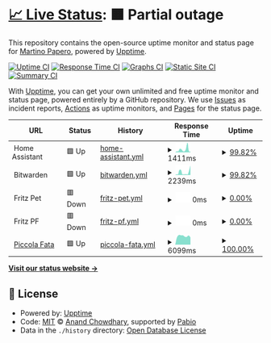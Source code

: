 # [📈 Live Status](https://martymarty004.github.io/ha-upptime): <!--live status--> **🟧 Partial outage**

This repository contains the open-source uptime monitor and status page for [Martino Papero](https://martymarty004.github.io/ha-upptime), powered by [Upptime](https://github.com/upptime/upptime).

[![Uptime CI](https://github.com/martymarty004/ha-upptime/workflows/Uptime%20CI/badge.svg)](https://github.com/martymarty004/ha-upptime/actions?query=workflow%3A%22Uptime+CI%22)
[![Response Time CI](https://github.com/martymarty004/ha-upptime/workflows/Response%20Time%20CI/badge.svg)](https://github.com/martymarty004/ha-upptime/actions?query=workflow%3A%22Response+Time+CI%22)
[![Graphs CI](https://github.com/martymarty004/ha-upptime/workflows/Graphs%20CI/badge.svg)](https://github.com/martymarty004/ha-upptime/actions?query=workflow%3A%22Graphs+CI%22)
[![Static Site CI](https://github.com/martymarty004/ha-upptime/workflows/Static%20Site%20CI/badge.svg)](https://github.com/martymarty004/ha-upptime/actions?query=workflow%3A%22Static+Site+CI%22)
[![Summary CI](https://github.com/martymarty004/ha-upptime/workflows/Summary%20CI/badge.svg)](https://github.com/martymarty004/ha-upptime/actions?query=workflow%3A%22Summary+CI%22)

With [Upptime](https://upptime.js.org), you can get your own unlimited and free uptime monitor and status page, powered entirely by a GitHub repository. We use [Issues](https://github.com/martymarty004/ha-upptime/issues) as incident reports, [Actions](https://github.com/martymarty004/ha-upptime/actions) as uptime monitors, and [Pages](https://martymarty004.github.io/ha-upptime) for the status page.

<!--start: status pages-->
<!-- This summary is generated by Upptime (https://github.com/upptime/upptime) -->
<!-- Do not edit this manually, your changes will be overwritten -->
<!-- prettier-ignore -->
| URL | Status | History | Response Time | Uptime |
| --- | ------ | ------- | ------------- | ------ |
| <img alt="" src="https://icons.duckduckgo.com/ip3/null.ico" height="13"> Home Assistant | 🟩 Up | [home-assistant.yml](https://github.com/martymarty004/ha-upptime/commits/HEAD/history/home-assistant.yml) | <details><summary><img alt="Response time graph" src="./graphs/home-assistant/response-time-week.png" height="20"> 1411ms</summary><br><a href="https://martymarty004.github.io/ha-upptime/history/home-assistant"><img alt="Response time 2643" src="https://img.shields.io/endpoint?url=https%3A%2F%2Fraw.githubusercontent.com%2Fmartymarty004%2Fha-upptime%2FHEAD%2Fapi%2Fhome-assistant%2Fresponse-time.json"></a><br><a href="https://martymarty004.github.io/ha-upptime/history/home-assistant"><img alt="24-hour response time 397" src="https://img.shields.io/endpoint?url=https%3A%2F%2Fraw.githubusercontent.com%2Fmartymarty004%2Fha-upptime%2FHEAD%2Fapi%2Fhome-assistant%2Fresponse-time-day.json"></a><br><a href="https://martymarty004.github.io/ha-upptime/history/home-assistant"><img alt="7-day response time 1411" src="https://img.shields.io/endpoint?url=https%3A%2F%2Fraw.githubusercontent.com%2Fmartymarty004%2Fha-upptime%2FHEAD%2Fapi%2Fhome-assistant%2Fresponse-time-week.json"></a><br><a href="https://martymarty004.github.io/ha-upptime/history/home-assistant"><img alt="30-day response time 1552" src="https://img.shields.io/endpoint?url=https%3A%2F%2Fraw.githubusercontent.com%2Fmartymarty004%2Fha-upptime%2FHEAD%2Fapi%2Fhome-assistant%2Fresponse-time-month.json"></a><br><a href="https://martymarty004.github.io/ha-upptime/history/home-assistant"><img alt="1-year response time 2643" src="https://img.shields.io/endpoint?url=https%3A%2F%2Fraw.githubusercontent.com%2Fmartymarty004%2Fha-upptime%2FHEAD%2Fapi%2Fhome-assistant%2Fresponse-time-year.json"></a></details> | <details><summary><a href="https://martymarty004.github.io/ha-upptime/history/home-assistant">99.82%</a></summary><a href="https://martymarty004.github.io/ha-upptime/history/home-assistant"><img alt="All-time uptime 98.24%" src="https://img.shields.io/endpoint?url=https%3A%2F%2Fraw.githubusercontent.com%2Fmartymarty004%2Fha-upptime%2FHEAD%2Fapi%2Fhome-assistant%2Fuptime.json"></a><br><a href="https://martymarty004.github.io/ha-upptime/history/home-assistant"><img alt="24-hour uptime 100.00%" src="https://img.shields.io/endpoint?url=https%3A%2F%2Fraw.githubusercontent.com%2Fmartymarty004%2Fha-upptime%2FHEAD%2Fapi%2Fhome-assistant%2Fuptime-day.json"></a><br><a href="https://martymarty004.github.io/ha-upptime/history/home-assistant"><img alt="7-day uptime 99.82%" src="https://img.shields.io/endpoint?url=https%3A%2F%2Fraw.githubusercontent.com%2Fmartymarty004%2Fha-upptime%2FHEAD%2Fapi%2Fhome-assistant%2Fuptime-week.json"></a><br><a href="https://martymarty004.github.io/ha-upptime/history/home-assistant"><img alt="30-day uptime 98.35%" src="https://img.shields.io/endpoint?url=https%3A%2F%2Fraw.githubusercontent.com%2Fmartymarty004%2Fha-upptime%2FHEAD%2Fapi%2Fhome-assistant%2Fuptime-month.json"></a><br><a href="https://martymarty004.github.io/ha-upptime/history/home-assistant"><img alt="1-year uptime 98.24%" src="https://img.shields.io/endpoint?url=https%3A%2F%2Fraw.githubusercontent.com%2Fmartymarty004%2Fha-upptime%2FHEAD%2Fapi%2Fhome-assistant%2Fuptime-year.json"></a></details>
| <img alt="" src="https://icons.duckduckgo.com/ip3/null.ico" height="13"> Bitwarden | 🟩 Up | [bitwarden.yml](https://github.com/martymarty004/ha-upptime/commits/HEAD/history/bitwarden.yml) | <details><summary><img alt="Response time graph" src="./graphs/bitwarden/response-time-week.png" height="20"> 2239ms</summary><br><a href="https://martymarty004.github.io/ha-upptime/history/bitwarden"><img alt="Response time 2817" src="https://img.shields.io/endpoint?url=https%3A%2F%2Fraw.githubusercontent.com%2Fmartymarty004%2Fha-upptime%2FHEAD%2Fapi%2Fbitwarden%2Fresponse-time.json"></a><br><a href="https://martymarty004.github.io/ha-upptime/history/bitwarden"><img alt="24-hour response time 379" src="https://img.shields.io/endpoint?url=https%3A%2F%2Fraw.githubusercontent.com%2Fmartymarty004%2Fha-upptime%2FHEAD%2Fapi%2Fbitwarden%2Fresponse-time-day.json"></a><br><a href="https://martymarty004.github.io/ha-upptime/history/bitwarden"><img alt="7-day response time 2239" src="https://img.shields.io/endpoint?url=https%3A%2F%2Fraw.githubusercontent.com%2Fmartymarty004%2Fha-upptime%2FHEAD%2Fapi%2Fbitwarden%2Fresponse-time-week.json"></a><br><a href="https://martymarty004.github.io/ha-upptime/history/bitwarden"><img alt="30-day response time 2145" src="https://img.shields.io/endpoint?url=https%3A%2F%2Fraw.githubusercontent.com%2Fmartymarty004%2Fha-upptime%2FHEAD%2Fapi%2Fbitwarden%2Fresponse-time-month.json"></a><br><a href="https://martymarty004.github.io/ha-upptime/history/bitwarden"><img alt="1-year response time 2817" src="https://img.shields.io/endpoint?url=https%3A%2F%2Fraw.githubusercontent.com%2Fmartymarty004%2Fha-upptime%2FHEAD%2Fapi%2Fbitwarden%2Fresponse-time-year.json"></a></details> | <details><summary><a href="https://martymarty004.github.io/ha-upptime/history/bitwarden">99.82%</a></summary><a href="https://martymarty004.github.io/ha-upptime/history/bitwarden"><img alt="All-time uptime 97.78%" src="https://img.shields.io/endpoint?url=https%3A%2F%2Fraw.githubusercontent.com%2Fmartymarty004%2Fha-upptime%2FHEAD%2Fapi%2Fbitwarden%2Fuptime.json"></a><br><a href="https://martymarty004.github.io/ha-upptime/history/bitwarden"><img alt="24-hour uptime 100.00%" src="https://img.shields.io/endpoint?url=https%3A%2F%2Fraw.githubusercontent.com%2Fmartymarty004%2Fha-upptime%2FHEAD%2Fapi%2Fbitwarden%2Fuptime-day.json"></a><br><a href="https://martymarty004.github.io/ha-upptime/history/bitwarden"><img alt="7-day uptime 99.82%" src="https://img.shields.io/endpoint?url=https%3A%2F%2Fraw.githubusercontent.com%2Fmartymarty004%2Fha-upptime%2FHEAD%2Fapi%2Fbitwarden%2Fuptime-week.json"></a><br><a href="https://martymarty004.github.io/ha-upptime/history/bitwarden"><img alt="30-day uptime 96.92%" src="https://img.shields.io/endpoint?url=https%3A%2F%2Fraw.githubusercontent.com%2Fmartymarty004%2Fha-upptime%2FHEAD%2Fapi%2Fbitwarden%2Fuptime-month.json"></a><br><a href="https://martymarty004.github.io/ha-upptime/history/bitwarden"><img alt="1-year uptime 97.78%" src="https://img.shields.io/endpoint?url=https%3A%2F%2Fraw.githubusercontent.com%2Fmartymarty004%2Fha-upptime%2FHEAD%2Fapi%2Fbitwarden%2Fuptime-year.json"></a></details>
| <img alt="" src="https://icons.duckduckgo.com/ip3/null.ico" height="13"> Fritz Pet | 🟥 Down | [fritz-pet.yml](https://github.com/martymarty004/ha-upptime/commits/HEAD/history/fritz-pet.yml) | <details><summary><img alt="Response time graph" src="./graphs/fritz-pet/response-time-week.png" height="20"> 0ms</summary><br><a href="https://martymarty004.github.io/ha-upptime/history/fritz-pet"><img alt="Response time 128" src="https://img.shields.io/endpoint?url=https%3A%2F%2Fraw.githubusercontent.com%2Fmartymarty004%2Fha-upptime%2FHEAD%2Fapi%2Ffritz-pet%2Fresponse-time.json"></a><br><a href="https://martymarty004.github.io/ha-upptime/history/fritz-pet"><img alt="24-hour response time 0" src="https://img.shields.io/endpoint?url=https%3A%2F%2Fraw.githubusercontent.com%2Fmartymarty004%2Fha-upptime%2FHEAD%2Fapi%2Ffritz-pet%2Fresponse-time-day.json"></a><br><a href="https://martymarty004.github.io/ha-upptime/history/fritz-pet"><img alt="7-day response time 0" src="https://img.shields.io/endpoint?url=https%3A%2F%2Fraw.githubusercontent.com%2Fmartymarty004%2Fha-upptime%2FHEAD%2Fapi%2Ffritz-pet%2Fresponse-time-week.json"></a><br><a href="https://martymarty004.github.io/ha-upptime/history/fritz-pet"><img alt="30-day response time 0" src="https://img.shields.io/endpoint?url=https%3A%2F%2Fraw.githubusercontent.com%2Fmartymarty004%2Fha-upptime%2FHEAD%2Fapi%2Ffritz-pet%2Fresponse-time-month.json"></a><br><a href="https://martymarty004.github.io/ha-upptime/history/fritz-pet"><img alt="1-year response time 128" src="https://img.shields.io/endpoint?url=https%3A%2F%2Fraw.githubusercontent.com%2Fmartymarty004%2Fha-upptime%2FHEAD%2Fapi%2Ffritz-pet%2Fresponse-time-year.json"></a></details> | <details><summary><a href="https://martymarty004.github.io/ha-upptime/history/fritz-pet">0.00%</a></summary><a href="https://martymarty004.github.io/ha-upptime/history/fritz-pet"><img alt="All-time uptime 85.46%" src="https://img.shields.io/endpoint?url=https%3A%2F%2Fraw.githubusercontent.com%2Fmartymarty004%2Fha-upptime%2FHEAD%2Fapi%2Ffritz-pet%2Fuptime.json"></a><br><a href="https://martymarty004.github.io/ha-upptime/history/fritz-pet"><img alt="24-hour uptime 0.00%" src="https://img.shields.io/endpoint?url=https%3A%2F%2Fraw.githubusercontent.com%2Fmartymarty004%2Fha-upptime%2FHEAD%2Fapi%2Ffritz-pet%2Fuptime-day.json"></a><br><a href="https://martymarty004.github.io/ha-upptime/history/fritz-pet"><img alt="7-day uptime 0.00%" src="https://img.shields.io/endpoint?url=https%3A%2F%2Fraw.githubusercontent.com%2Fmartymarty004%2Fha-upptime%2FHEAD%2Fapi%2Ffritz-pet%2Fuptime-week.json"></a><br><a href="https://martymarty004.github.io/ha-upptime/history/fritz-pet"><img alt="30-day uptime 0.00%" src="https://img.shields.io/endpoint?url=https%3A%2F%2Fraw.githubusercontent.com%2Fmartymarty004%2Fha-upptime%2FHEAD%2Fapi%2Ffritz-pet%2Fuptime-month.json"></a><br><a href="https://martymarty004.github.io/ha-upptime/history/fritz-pet"><img alt="1-year uptime 85.46%" src="https://img.shields.io/endpoint?url=https%3A%2F%2Fraw.githubusercontent.com%2Fmartymarty004%2Fha-upptime%2FHEAD%2Fapi%2Ffritz-pet%2Fuptime-year.json"></a></details>
| <img alt="" src="https://icons.duckduckgo.com/ip3/null.ico" height="13"> Fritz PF | 🟥 Down | [fritz-pf.yml](https://github.com/martymarty004/ha-upptime/commits/HEAD/history/fritz-pf.yml) | <details><summary><img alt="Response time graph" src="./graphs/fritz-pf/response-time-week.png" height="20"> 0ms</summary><br><a href="https://martymarty004.github.io/ha-upptime/history/fritz-pf"><img alt="Response time 126" src="https://img.shields.io/endpoint?url=https%3A%2F%2Fraw.githubusercontent.com%2Fmartymarty004%2Fha-upptime%2FHEAD%2Fapi%2Ffritz-pf%2Fresponse-time.json"></a><br><a href="https://martymarty004.github.io/ha-upptime/history/fritz-pf"><img alt="24-hour response time 0" src="https://img.shields.io/endpoint?url=https%3A%2F%2Fraw.githubusercontent.com%2Fmartymarty004%2Fha-upptime%2FHEAD%2Fapi%2Ffritz-pf%2Fresponse-time-day.json"></a><br><a href="https://martymarty004.github.io/ha-upptime/history/fritz-pf"><img alt="7-day response time 0" src="https://img.shields.io/endpoint?url=https%3A%2F%2Fraw.githubusercontent.com%2Fmartymarty004%2Fha-upptime%2FHEAD%2Fapi%2Ffritz-pf%2Fresponse-time-week.json"></a><br><a href="https://martymarty004.github.io/ha-upptime/history/fritz-pf"><img alt="30-day response time 0" src="https://img.shields.io/endpoint?url=https%3A%2F%2Fraw.githubusercontent.com%2Fmartymarty004%2Fha-upptime%2FHEAD%2Fapi%2Ffritz-pf%2Fresponse-time-month.json"></a><br><a href="https://martymarty004.github.io/ha-upptime/history/fritz-pf"><img alt="1-year response time 126" src="https://img.shields.io/endpoint?url=https%3A%2F%2Fraw.githubusercontent.com%2Fmartymarty004%2Fha-upptime%2FHEAD%2Fapi%2Ffritz-pf%2Fresponse-time-year.json"></a></details> | <details><summary><a href="https://martymarty004.github.io/ha-upptime/history/fritz-pf">0.00%</a></summary><a href="https://martymarty004.github.io/ha-upptime/history/fritz-pf"><img alt="All-time uptime 84.75%" src="https://img.shields.io/endpoint?url=https%3A%2F%2Fraw.githubusercontent.com%2Fmartymarty004%2Fha-upptime%2FHEAD%2Fapi%2Ffritz-pf%2Fuptime.json"></a><br><a href="https://martymarty004.github.io/ha-upptime/history/fritz-pf"><img alt="24-hour uptime 0.00%" src="https://img.shields.io/endpoint?url=https%3A%2F%2Fraw.githubusercontent.com%2Fmartymarty004%2Fha-upptime%2FHEAD%2Fapi%2Ffritz-pf%2Fuptime-day.json"></a><br><a href="https://martymarty004.github.io/ha-upptime/history/fritz-pf"><img alt="7-day uptime 0.00%" src="https://img.shields.io/endpoint?url=https%3A%2F%2Fraw.githubusercontent.com%2Fmartymarty004%2Fha-upptime%2FHEAD%2Fapi%2Ffritz-pf%2Fuptime-week.json"></a><br><a href="https://martymarty004.github.io/ha-upptime/history/fritz-pf"><img alt="30-day uptime 0.00%" src="https://img.shields.io/endpoint?url=https%3A%2F%2Fraw.githubusercontent.com%2Fmartymarty004%2Fha-upptime%2FHEAD%2Fapi%2Ffritz-pf%2Fuptime-month.json"></a><br><a href="https://martymarty004.github.io/ha-upptime/history/fritz-pf"><img alt="1-year uptime 84.75%" src="https://img.shields.io/endpoint?url=https%3A%2F%2Fraw.githubusercontent.com%2Fmartymarty004%2Fha-upptime%2FHEAD%2Fapi%2Ffritz-pf%2Fuptime-year.json"></a></details>
| <img alt="" src="https://icons.duckduckgo.com/ip3/www.piccolafata.it.ico" height="13"> [Piccola Fata](https://www.piccolafata.it/wp-json/) | 🟩 Up | [piccola-fata.yml](https://github.com/martymarty004/ha-upptime/commits/HEAD/history/piccola-fata.yml) | <details><summary><img alt="Response time graph" src="./graphs/piccola-fata/response-time-week.png" height="20"> 6099ms</summary><br><a href="https://martymarty004.github.io/ha-upptime/history/piccola-fata"><img alt="Response time 5512" src="https://img.shields.io/endpoint?url=https%3A%2F%2Fraw.githubusercontent.com%2Fmartymarty004%2Fha-upptime%2FHEAD%2Fapi%2Fpiccola-fata%2Fresponse-time.json"></a><br><a href="https://martymarty004.github.io/ha-upptime/history/piccola-fata"><img alt="24-hour response time 7962" src="https://img.shields.io/endpoint?url=https%3A%2F%2Fraw.githubusercontent.com%2Fmartymarty004%2Fha-upptime%2FHEAD%2Fapi%2Fpiccola-fata%2Fresponse-time-day.json"></a><br><a href="https://martymarty004.github.io/ha-upptime/history/piccola-fata"><img alt="7-day response time 6099" src="https://img.shields.io/endpoint?url=https%3A%2F%2Fraw.githubusercontent.com%2Fmartymarty004%2Fha-upptime%2FHEAD%2Fapi%2Fpiccola-fata%2Fresponse-time-week.json"></a><br><a href="https://martymarty004.github.io/ha-upptime/history/piccola-fata"><img alt="30-day response time 6666" src="https://img.shields.io/endpoint?url=https%3A%2F%2Fraw.githubusercontent.com%2Fmartymarty004%2Fha-upptime%2FHEAD%2Fapi%2Fpiccola-fata%2Fresponse-time-month.json"></a><br><a href="https://martymarty004.github.io/ha-upptime/history/piccola-fata"><img alt="1-year response time 5512" src="https://img.shields.io/endpoint?url=https%3A%2F%2Fraw.githubusercontent.com%2Fmartymarty004%2Fha-upptime%2FHEAD%2Fapi%2Fpiccola-fata%2Fresponse-time-year.json"></a></details> | <details><summary><a href="https://martymarty004.github.io/ha-upptime/history/piccola-fata">100.00%</a></summary><a href="https://martymarty004.github.io/ha-upptime/history/piccola-fata"><img alt="All-time uptime 99.90%" src="https://img.shields.io/endpoint?url=https%3A%2F%2Fraw.githubusercontent.com%2Fmartymarty004%2Fha-upptime%2FHEAD%2Fapi%2Fpiccola-fata%2Fuptime.json"></a><br><a href="https://martymarty004.github.io/ha-upptime/history/piccola-fata"><img alt="24-hour uptime 100.00%" src="https://img.shields.io/endpoint?url=https%3A%2F%2Fraw.githubusercontent.com%2Fmartymarty004%2Fha-upptime%2FHEAD%2Fapi%2Fpiccola-fata%2Fuptime-day.json"></a><br><a href="https://martymarty004.github.io/ha-upptime/history/piccola-fata"><img alt="7-day uptime 100.00%" src="https://img.shields.io/endpoint?url=https%3A%2F%2Fraw.githubusercontent.com%2Fmartymarty004%2Fha-upptime%2FHEAD%2Fapi%2Fpiccola-fata%2Fuptime-week.json"></a><br><a href="https://martymarty004.github.io/ha-upptime/history/piccola-fata"><img alt="30-day uptime 99.95%" src="https://img.shields.io/endpoint?url=https%3A%2F%2Fraw.githubusercontent.com%2Fmartymarty004%2Fha-upptime%2FHEAD%2Fapi%2Fpiccola-fata%2Fuptime-month.json"></a><br><a href="https://martymarty004.github.io/ha-upptime/history/piccola-fata"><img alt="1-year uptime 99.90%" src="https://img.shields.io/endpoint?url=https%3A%2F%2Fraw.githubusercontent.com%2Fmartymarty004%2Fha-upptime%2FHEAD%2Fapi%2Fpiccola-fata%2Fuptime-year.json"></a></details>

<!--end: status pages-->

[**Visit our status website →**](https://martymarty004.github.io/ha-upptime)

## 📄 License

- Powered by: [Upptime](https://github.com/upptime/upptime)
- Code: [MIT](./LICENSE) © [Anand Chowdhary](https://anandchowdhary.com), supported by [Pabio](https://pabio.com)
- Data in the `./history` directory: [Open Database License](https://opendatacommons.org/licenses/odbl/1-0/)
